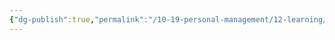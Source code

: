```yaml
---
{"dg-publish":true,"permalink":"/10-19-personal-management/12-learning/12-05-nyu-steinhardt-ltxd/03-foundations-of-cognitive-science/week-7/","tags":["#ltxd/courses","#cognitive-science"]}
---
```

